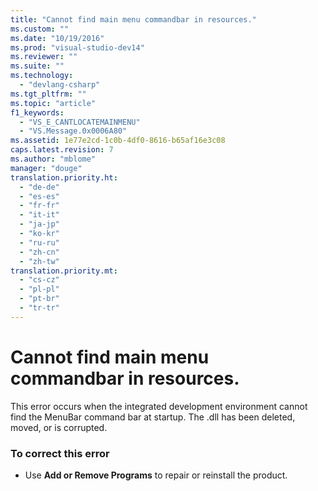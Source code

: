 ```yaml
---
title: "Cannot find main menu commandbar in resources."
ms.custom: ""
ms.date: "10/19/2016"
ms.prod: "visual-studio-dev14"
ms.reviewer: ""
ms.suite: ""
ms.technology: 
  - "devlang-csharp"
ms.tgt_pltfrm: ""
ms.topic: "article"
f1_keywords: 
  - "VS_E_CANTLOCATEMAINMENU"
  - "VS.Message.0x0006A80"
ms.assetid: 1e77e2cd-1c0b-4df0-8616-b65af16e3c08
caps.latest.revision: 7
ms.author: "mblome"
manager: "douge"
translation.priority.ht: 
  - "de-de"
  - "es-es"
  - "fr-fr"
  - "it-it"
  - "ja-jp"
  - "ko-kr"
  - "ru-ru"
  - "zh-cn"
  - "zh-tw"
translation.priority.mt: 
  - "cs-cz"
  - "pl-pl"
  - "pt-br"
  - "tr-tr"
---
```

# Cannot find main menu commandbar in resources.
This error occurs when the integrated development environment cannot find the MenuBar command bar at startup. The .dll has been deleted, moved, or is corrupted.  
  
### To correct this error  
  
-   Use **Add or Remove Programs** to repair or reinstall the product.